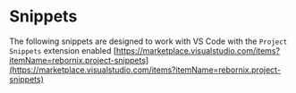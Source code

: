 # Snippets

The following snippets are designed to work with VS Code with the `Project Snippets` extension enabled [https://marketplace.visualstudio.com/items?itemName=rebornix.project-snippets](https://marketplace.visualstudio.com/items?itemName=rebornix.project-snippets)
